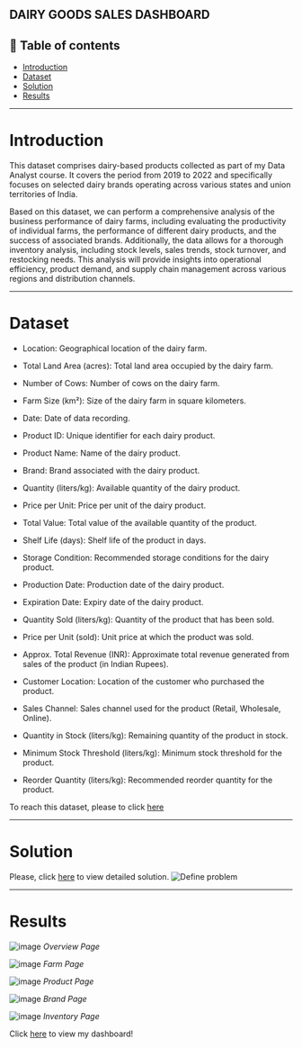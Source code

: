 DAIRY GOODS SALES DASHBOARD
----------------------------------------------------------------

**📝 Table of contents**
-------------------------------------------------------------------
- [Introduction]()
- [Dataset]()
- [Solution]()
- [Results]()

--------------------------------------------------------------------
# Introduction
This dataset comprises dairy-based products collected as part of my Data Analyst course. It covers the period from 2019 to 2022 and specifically focuses on selected dairy brands operating across various states and union territories of India.

Based on this dataset, we can perform a comprehensive analysis of the business performance of dairy farms, including evaluating the productivity of individual farms, the performance of different dairy products, and the success of associated brands. Additionally, the data allows for a thorough inventory analysis, including stock levels, sales trends, stock turnover, and restocking needs. This analysis will provide insights into operational efficiency, product demand, and supply chain management across various regions and distribution channels.

-------------------------------------------------------------------
# Dataset
- Location: Geographical location of the dairy farm.

- Total Land Area (acres): Total land area occupied by the dairy farm.

- Number of Cows: Number of cows on the dairy farm.

- Farm Size (km²): Size of the dairy farm in square kilometers.

- Date: Date of data recording.

- Product ID: Unique identifier for each dairy product.

- Product Name: Name of the dairy product.

- Brand: Brand associated with the dairy product.

- Quantity (liters/kg): Available quantity of the dairy product.

- Price per Unit: Price per unit of the dairy product.

- Total Value: Total value of the available quantity of the product.

- Shelf Life (days): Shelf life of the product in days.

- Storage Condition: Recommended storage conditions for the dairy product.

- Production Date: Production date of the dairy product.

- Expiration Date: Expiry date of the dairy product.

- Quantity Sold (liters/kg): Quantity of the product that has been sold.

- Price per Unit (sold): Unit price at which the product was sold.

- Approx. Total Revenue (INR): Approximate total revenue generated from sales of the product (in Indian Rupees).

- Customer Location: Location of the customer who purchased the product.

- Sales Channel: Sales channel used for the product (Retail, Wholesale, Online).

- Quantity in Stock (liters/kg): Remaining quantity of the product in stock.

- Minimum Stock Threshold (liters/kg): Minimum stock threshold for the product.

- Reorder Quantity (liters/kg): Recommended reorder quantity for the product.

To reach this dataset, please to click [here]()

-------------------------------------------------------------------
# Solution
Please, click [here](https://www.canva.com/design/DAGn8Z3NJOk/NPP56MwyU9LJSfsMBxtd5A/edit?utm_content=DAGn8Z3NJOk&utm_campaign=designshare&utm_medium=link2&utm_source=sharebutton) to view detailed solution.
![Define problem](https://github.com/user-attachments/assets/ef202736-2660-40e9-bc8f-1bf8785e292e)

-------------------------------------------------------------------
# Results
![image](https://github.com/user-attachments/assets/04bf9184-47b9-4dbe-a741-2e672107ae3a)
*Overview Page*

![image](https://github.com/user-attachments/assets/fe1e7a94-d03d-4d34-b6ac-70104edc9391)
*Farm Page*

![image](https://github.com/user-attachments/assets/0a0051dc-ab82-4d0e-b5a8-207af0b7ac2a)
*Product Page*

![image](https://github.com/user-attachments/assets/b8ac7ed0-1bae-476f-bd82-6d74a64709f0)
*Brand Page*

![image](https://github.com/user-attachments/assets/435961a2-da6b-4b17-8dee-b172b514d1fd)
*Inventory Page*

Click [here](https://github.com/pngoctu012/DATA-ANALYST-PORTFOLIO/blob/e1aa9d7befb354e956b30f5de14eb7155fe28111/Visualization%20Project/Power%20BI%20Project/Dairy%20Goods%20Sales/Dairy%20Goods%20Sales%20Analysis.pbix) to view my dashboard!

